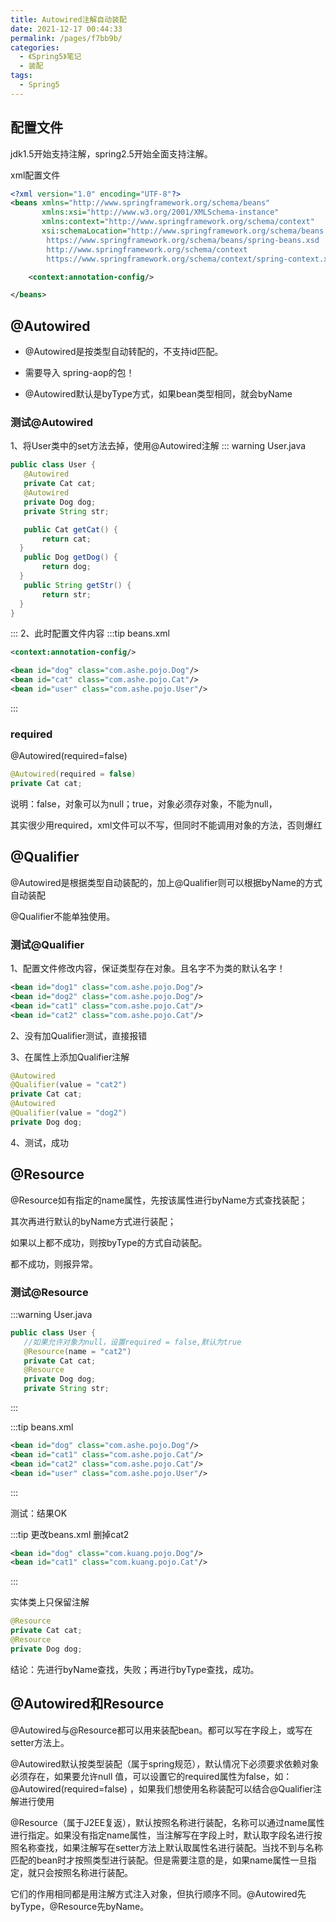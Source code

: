 ```yaml
---
title: Autowired注解自动装配
date: 2021-12-17 00:44:33
permalink: /pages/f7bb9b/
categories:
  - 《Spring5》笔记
  - 装配
tags:
  - Spring5
---
```


## 配置文件

jdk1.5开始支持注解，spring2.5开始全面支持注解。

xml配置文件

```xml
<?xml version="1.0" encoding="UTF-8"?>
<beans xmlns="http://www.springframework.org/schema/beans"
       xmlns:xsi="http://www.w3.org/2001/XMLSchema-instance"
       xmlns:context="http://www.springframework.org/schema/context"
       xsi:schemaLocation="http://www.springframework.org/schema/beans
        https://www.springframework.org/schema/beans/spring-beans.xsd
        http://www.springframework.org/schema/context
        https://www.springframework.org/schema/context/spring-context.xsd">

    <context:annotation-config/>

</beans>
```

## @Autowired
- @Autowired是按类型自动转配的，不支持id匹配。

- 需要导入 spring-aop的包！

- @Autowired默认是byType方式，如果bean类型相同，就会byName

### 测试@Autowired

1、将User类中的set方法去掉，使用@Autowired注解
::: warning User.java
```java
public class User {
   @Autowired
   private Cat cat;
   @Autowired
   private Dog dog;
   private String str;

   public Cat getCat() {
       return cat;
  }
   public Dog getDog() {
       return dog;
  }
   public String getStr() {
       return str;
  }
}
```
:::
2、此时配置文件内容
:::tip beans.xml
```xml
<context:annotation-config/>

<bean id="dog" class="com.ashe.pojo.Dog"/>
<bean id="cat" class="com.ashe.pojo.Cat"/>
<bean id="user" class="com.ashe.pojo.User"/>
```
:::

### required
@Autowired(required=false)  
```java
@Autowired(required = false)
private Cat cat;
```
说明：false，对象可以为null；true，对象必须存对象，不能为null，

其实很少用required，xml文件可以不写，但同时不能调用对象的方法，否则爆红

## @Qualifier

@Autowired是根据类型自动装配的，加上@Qualifier则可以根据byName的方式自动装配

@Qualifier不能单独使用。

### 测试@Qualifier
1、配置文件修改内容，保证类型存在对象。且名字不为类的默认名字！

```xml
<bean id="dog1" class="com.ashe.pojo.Dog"/>
<bean id="dog2" class="com.ashe.pojo.Dog"/>
<bean id="cat1" class="com.ashe.pojo.Cat"/>
<bean id="cat2" class="com.ashe.pojo.Cat"/>
```

2、没有加Qualifier测试，直接报错

3、在属性上添加Qualifier注解

```java
@Autowired
@Qualifier(value = "cat2")
private Cat cat;
@Autowired
@Qualifier(value = "dog2")
private Dog dog;
```

4、测试，成功

## @Resource

@Resource如有指定的name属性，先按该属性进行byName方式查找装配；

其次再进行默认的byName方式进行装配；

如果以上都不成功，则按byType的方式自动装配。

都不成功，则报异常。

### 测试@Resource

:::warning User.java
```java
public class User {
   //如果允许对象为null，设置required = false,默认为true
   @Resource(name = "cat2")
   private Cat cat;
   @Resource
   private Dog dog;
   private String str;
```
:::

:::tip beans.xml
```xml
<bean id="dog" class="com.ashe.pojo.Dog"/>
<bean id="cat1" class="com.ashe.pojo.Cat"/>
<bean id="cat2" class="com.ashe.pojo.Cat"/>
<bean id="user" class="com.ashe.pojo.User"/>
```
:::

测试：结果OK

:::tip 更改beans.xml 删掉cat2
```xml
<bean id="dog" class="com.kuang.pojo.Dog"/>
<bean id="cat1" class="com.kuang.pojo.Cat"/>
```
:::

实体类上只保留注解
```java 
@Resource
private Cat cat;
@Resource
private Dog dog;
```

结论：先进行byName查找，失败；再进行byType查找，成功。

## @Autowired和Resource

@Autowired与@Resource都可以用来装配bean。都可以写在字段上，或写在setter方法上。

@Autowired默认按类型装配（属于spring规范），默认情况下必须要求依赖对象必须存在，如果要允许null 值，可以设置它的required属性为false，如：@Autowired(required=false) ，如果我们想使用名称装配可以结合@Qualifier注解进行使用

@Resource（属于J2EE复返），默认按照名称进行装配，名称可以通过name属性进行指定。如果没有指定name属性，当注解写在字段上时，默认取字段名进行按照名称查找，如果注解写在setter方法上默认取属性名进行装配。当找不到与名称匹配的bean时才按照类型进行装配。但是需要注意的是，如果name属性一旦指定，就只会按照名称进行装配。

它们的作用相同都是用注解方式注入对象，但执行顺序不同。@Autowired先byType，@Resource先byName。